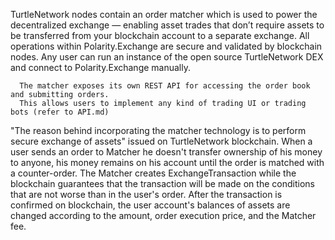 TurtleNetwork nodes contain an order matcher which is used to power the decentralized exchange — enabling asset trades that don’t require assets to be transferred from your blockchain account to a separate exchange. All operations within Polarity.Exchange are secure and validated by blockchain nodes. Any user can run an instance of the open source TurtleNetwork DEX and connect to Polarity.Exchange manually.

      The matcher exposes its own REST API for accessing the order book and submitting orders. 
      This allows users to implement any kind of trading UI or trading bots (refer to API.md)

"The reason behind incorporating the matcher technology is to perform secure exchange of assets" issued on TurtleNetwork blockchain. When a user sends an order to Matcher he doesn't transfer ownership of his money to anyone, his money remains on his account until the order is matched with a counter-order. The Matcher creates ExchangeTransaction while the blockchain guarantees that the transaction will be made on the conditions that are not worse than in the user's order. After the transaction is confirmed on blockchain, the user account's balances of assets are changed according to the amount, order execution price, and the Matcher fee.
